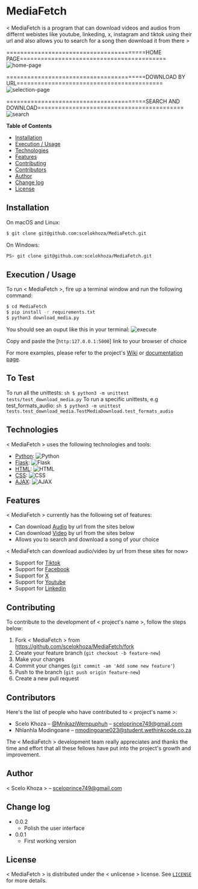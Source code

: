 # MediaFetch

< MediaFetch is a program that can download videos and audios from differnt webistes like youtube, linkeding, x, instagram and tiktok using their url and also allows you to search for a song then download it from there >

========================================HOME PAGE==========================================
![home-page](https://github.com/user-attachments/assets/57da7b39-eda0-4d0e-9404-68897612c8a7)

========================================DOWNLOAD BY URL==========================================
![selection-page](https://github.com/user-attachments/assets/4ca445d1-5d41-4623-966e-51efa8e9a7cb)

========================================SEARCH AND DOWNLOAD==========================================
![search](https://github.com/user-attachments/assets/2992294d-b018-4202-9eba-f75c8cff7d52)







**Table of Contents**

- [Installation](#installation)
- [Execution / Usage](#execution--usage)
- [Technologies](#technologies)
- [Features](#features)
- [Contributing](#contributing)
- [Contributors](#contributors)
- [Author](#author)
- [Change log](#change-log)
- [License](#license)

## Installation

On macOS and Linux:

```sh
$ git clone git@github.com:scelokhoza/MediaFetch.git
```

On Windows:

```sh
PS> git clone git@github.com:scelokhoza/MediaFetch.git
```

## Execution / Usage

To run < MediaFetch >, fire up a terminal window and run the following command:

```sh
$ cd MediaFetch
$ pip install -r requirements.txt
$ python3 download_media.py
```
You should see an ouput like this in your terminal:
![execute](https://github.com/user-attachments/assets/670798a9-cc94-4aab-98a0-1f307e245906)

Copy and paste the [`http:127.0.0.1:5000`] link to your browser of choice



For more examples, please refer to the project's [Wiki](wiki) or [documentation page](docs).


## To Test

To run all the unittests: ```sh $ python3 -m unittest tests/test_download_media.py```
To run a specific unittests, e.g test_formats_audio: ```sh $ python3 -m unittest tests.test_download_media.TestMediaDownload.test_formats_audio```


## Technologies

< MediaFetch > uses the following technologies and tools:

- [Python](https://www.python.org/): ![Python](https://img.shields.io/badge/python-3670A0?style=for-the-badge&logo=python&logoColor=ffdd54)
- [Flask](https://flask.palletsprojects.com/en/3.0.x/): ![Flask](https://img.shields.io/badge/Flask-000000?style=for-the-badge&logo=flask&logoColor=white)
- [HTML](https://html.com/): ![HTML](https://img.shields.io/badge/HTML-E34F26?style=for-the-badge&logo=html5&logoColor=white)
- [CSS](https://css-tricks.com/): ![CSS](https://img.shields.io/badge/CSS-1572B6?style=for-the-badge&logo=css3&logoColor=white)
- [AJAX](https://api.jquery.com/jQuery.ajax/): ![AJAX](https://img.shields.io/badge/AJAX-1572B6?style=for-the-badge&logo=ajax&logoColor=white)

## Features

< MediaFetch > currently has the following set of features:

- Can download [Audio]() by url from the sites below
- Can download [Video]() by url from the sites below
- Allows you to search and download a song of your choice

< MediaFetch can download audio/video by url from these sites for now>

- Support for [Tiktok](https://img.shields.io/badge/tiktok-3670A0?style=for-the-badge&logo=tiktok&logoColor=ffdd54)
- Support for [Facebook](https://img.shields.io/badge/facebook-3670A0?style=for-the-badge&logo=facebook&logoColor=ffdd54)
- Support for [X](https://img.shields.io/badge/x-3670A0?style=for-the-badge&logo=x&logoColor=ffdd54)
- Support for [Youtube](https://img.shields.io/badge/youtube-3670A0?style=for-the-badge&logo=youtube&logoColor=ffdd54)
- Support for [Linkedin](https://img.shields.io/badge/linkedin-3670A0?style=for-the-badge&logo=linkedin&logoColor=ffdd54)
  
## Contributing

To contribute to the development of < project's name >, follow the steps below:

1. Fork < MediaFetch > from <https://github.com/scelokhoza/MediaFetch/fork>
2. Create your feature branch (`git checkout -b feature-new`)
3. Make your changes
4. Commit your changes (`git commit -am 'Add some new feature'`)
5. Push to the branch (`git push origin feature-new`)
6. Create a new pull request

## Contributors

Here's the list of people who have contributed to < project's name >:

- Scelo Khoza – [@MnikaziWempuphuh](https://x.com/mnikaziwempuphuh) – sceloprince749@gmail.com
- Nhlanhla Modingoane – nmodingoane023@student.wethinkcode.co.za

The < MediaFetch > development team really appreciates and thanks the time and effort that all these fellows have put into the project's growth and improvement.

## Author

< Scelo Khoza > – sceloprince749@gmail.com

## Change log

- 0.0.2
    - Polish the user interface
- 0.0.1
    * First working version


## License

< MediaFetch > is distributed under the < unlicense > license. See [`LICENSE`](https://unlicense.org) for more details.

